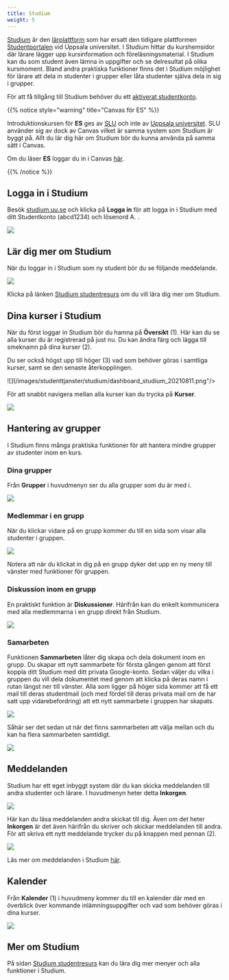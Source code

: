 ```yaml
---
title: Studium
weight: 5
---
```


[Studium][studium] är den [lärplattform][lärplattform-uu] som har ersatt den
tidigare plattformen [Studentportalen][studentportalen] vid Uppsala universitet.
I Studium hittar du kurshemsidor där lärare lägger upp kursinformation och 
föreläsningsmaterial. I Studium kan du som student även  lämna in uppgifter och se
delresultat på olika kursmoment. Bland andra praktiska funktioner finns det i
Studium möjlighet för lärare att dela in studenter i grupper eller låta
studenter själva dela in sig i grupper.

För att få tillgång till Studium behöver du ett [aktiverat
studentkonto](../../preparation#studentkonto).


[studium]: http://studium.uu.se
[studentportalen]: https://studentportalen.uu.se
[lärplattform-uu]: https://mp.uu.se/sv/web/info/undervisa/e-larande/larplattform
[lärplattform-wp]: https://sv.wikipedia.org/wiki/L%C3%A4rplattform

{{% notice style="warning" title="Canvas för ES" %}}

Introduktionskursen för **ES** ges av [SLU][slu] och inte av [Uppsala universitet][uu].
SLU använder sig av dock av Canvas vilket är samma system som Studium är byggt
på. Allt du lär dig här om Studium bör du kunna använda på samma sätt i Canvas. 

Om du läser **ES** loggar du in i Canvas [här][slu-canvas].

[slu]: https://www.slu.se
[uu]: https://www.uu.se
[slu-canvas]: https://student.slu.se/studier/utbildningssystem/canvas-larplattform/canvas-login/

{{% /notice %}}


## Logga in i Studium

Besök [studium.uu.se][studium] och klicka på **Logga in** för att logga in i
Studium med ditt Studentkonto (abcd1234) och lösenord A. .

![](/images/studenttjanster/studium/studium-login.gif)

## Lär dig mer om Studium

När du loggar in i Studium som ny student bör du se följande meddelande.

![](/images/studenttjanster/studium/ny-i-studium.png)

Klicka på länken [Studium studentresurs][studentresurs] om du vill lära dig mer
om Studium.

[studentresurs]: https://uppsala.instructure.com/courses/16240

## Dina kurser i Studium

När du först loggar in Studium bör du hamna på **Översikt** (1). Här kan du se alla
kurser du är registrerad på just nu. Du kan ändra färg och lägga till
smeknamn på dina kurser (2).

Du ser också högst upp till höger (3) vad som behöver göras i samtliga kurser,
samt se den senaste återkopplingen.

![](/images/studenttjanster/studium/dashboard_studium_20210811.png"/>

För att snabbt navigera mellan alla kurser kan du trycka på **Kurser**.

![](/images/studenttjanster/studium/courses_studium_20210811.png)

## Hantering av grupper

I Studium finns många praktiska funktioner för att hantera mindre grupper av
studenter inom en kurs.

### Dina grupper

Från **Grupper** i huvudmenyn ser du alla grupper som du är med i. 

![](/images/studenttjanster/studium/groups_list.png)

### Medlemmar i en grupp

När du klickar vidare på en grupp kommer du till en sida som visar alla
studenter i gruppen. 

![](/images/studenttjanster/studium/groups_members.png)

Notera att när du klickat in dig på en grupp dyker det upp en ny meny till
vänster med funktioner för gruppen. 

### Diskussion inom en grupp

En praktiskt funktion är **Diskussioner**. Härifrån kan du enkelt kommunicera
med alla medlemmarna i en grupp direkt från Studium.

![](/images/studenttjanster/studium/groups_discussion.png)

### Samarbeten

Funktionen **Sammarbeten** låter dig skapa och dela dokument inom en grupp. 
Du skapar ett nytt sammarbete för första gången genom att först koppla ditt
Studium med ditt privata Google-konto. Sedan väljer du vilka i gruppen du vill dela dokumentet med
genom att klicka på deras namn i rutan längst ner till vänster. Alla som ligger på höger sida
kommer att få ett mail till deras studentmail (och med fördel till deras privata mail om de har satt upp vidarebefordring)
att ett nytt sammarbete i gruppen har skapats.

![](/images/studenttjanster/studium/groups_collaborate.png)

Såhär ser det sedan ut när det finns sammarbeten att välja mellan
och du kan ha flera sammarbeten samtidigt.

![](/images/studenttjanster/studium/groups_collaborate_list.png)

## Meddelanden

Studium har ett eget inbyggt system där du kan skicka meddelanden till andra
studenter och lärare. I huvudmenyn heter detta **Inkorgen**. 

![](/images/studenttjanster/studium/menu-inkorgen.png?width=222px)

Här kan du läsa meddelanden andra skickat till dig. Även om det heter
**Inkorgen** är det även härifrån du skriver och skickar meddelanden till andra.
För att skriva ett nytt meddelande trycker du på knappen med pennan (2).

![](/images/studenttjanster/studium/send-message-button.png?width=666px)

Läs mer om meddelanden i Studium [här][messages]. 

[messages]: https://uppsala.instructure.com/courses/16240/pages/globala-menyn-%7C-inkorg?module_item_id=46047


## Kalender

Från **Kalender** (1) i huvudmeny kommer du till en kalender där med en överblick över kommande 
inlämningsuppgifter och vad som behöver göras i dina kurser. 

![](/images/studenttjanster/studium/calendar_studium_20210811.png)


## Mer om Studium

På sidan [Studium studentresurs][studentresurs] kan du lära dig mer menyer och
alla funktioner i Studium.
